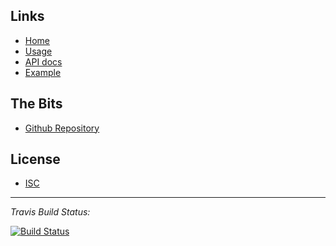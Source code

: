 ## Links
- [Home]()
- [Usage](#docs/usage)
- [API docs](./apidocs)
- [Example](#docs/example)

## The Bits
- [Github Repository](http://github.com/nwillc/jdk_contract_tests)

## License
- [ISC](#docs/LICENSE)

-------
*Travis Build Status:* 
   
[![Build Status](https://travis-ci.org/nwillc/jdk_contract_tests.svg?branch=master)](https://travis-ci.org/nwillc/jdk_contract_tests)
